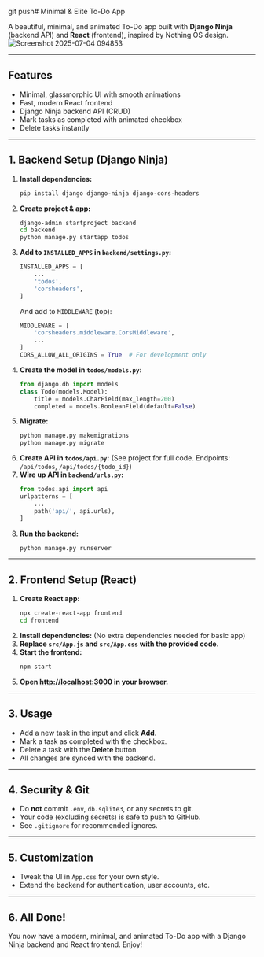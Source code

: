 git push# Minimal & Elite To-Do App


A beautiful, minimal, and animated To-Do app built with **Django Ninja** (backend API) and **React** (frontend), inspired by Nothing OS design.
![Screenshot 2025-07-04 094853](https://github.com/user-attachments/assets/95bb38d6-9535-4264-ab20-4eb648283a04)


---

## Features
- Minimal, glassmorphic UI with smooth animations
- Fast, modern React frontend
- Django Ninja backend API (CRUD)
- Mark tasks as completed with animated checkbox
- Delete tasks instantly

---

## 1. Backend Setup (Django Ninja)

1. **Install dependencies:**
   ```bash
   pip install django django-ninja django-cors-headers
   ```
2. **Create project & app:**
   ```bash
   django-admin startproject backend
   cd backend
   python manage.py startapp todos
   ```
3. **Add to `INSTALLED_APPS` in `backend/settings.py`:**
   ```python
   INSTALLED_APPS = [
       ...
       'todos',
       'corsheaders',
   ]
   ```
   And add to `MIDDLEWARE` (top):
   ```python
   MIDDLEWARE = [
       'corsheaders.middleware.CorsMiddleware',
       ...
   ]
   CORS_ALLOW_ALL_ORIGINS = True  # For development only
   ```
4. **Create the model in `todos/models.py`:**
   ```python
   from django.db import models
   class Todo(models.Model):
       title = models.CharField(max_length=200)
       completed = models.BooleanField(default=False)
   ```
5. **Migrate:**
   ```bash
   python manage.py makemigrations
   python manage.py migrate
   ```
6. **Create API in `todos/api.py`:**
   (See project for full code. Endpoints: `/api/todos`, `/api/todos/{todo_id}`)
7. **Wire up API in `backend/urls.py`:**
   ```python
   from todos.api import api
   urlpatterns = [
       ...
       path('api/', api.urls),
   ]
   ```
8. **Run the backend:**
   ```bash
   python manage.py runserver
   ```

---

## 2. Frontend Setup (React)

1. **Create React app:**
   ```bash
   npx create-react-app frontend
   cd frontend
   ```
2. **Install dependencies:**
   (No extra dependencies needed for basic app)
3. **Replace `src/App.js` and `src/App.css` with the provided code.**
4. **Start the frontend:**
   ```bash
   npm start
   ```
5. **Open [http://localhost:3000](http://localhost:3000) in your browser.**

---

## 3. Usage
- Add a new task in the input and click **Add**.
- Mark a task as completed with the checkbox.
- Delete a task with the **Delete** button.
- All changes are synced with the backend.

---

## 4. Security & Git
- Do **not** commit `.env`, `db.sqlite3`, or any secrets to git.
- Your code (excluding secrets) is safe to push to GitHub.
- See `.gitignore` for recommended ignores.

---

## 5. Customization
- Tweak the UI in `App.css` for your own style.
- Extend the backend for authentication, user accounts, etc.

---

## 6. All Done!
You now have a modern, minimal, and animated To-Do app with a Django Ninja backend and React frontend. Enjoy!
